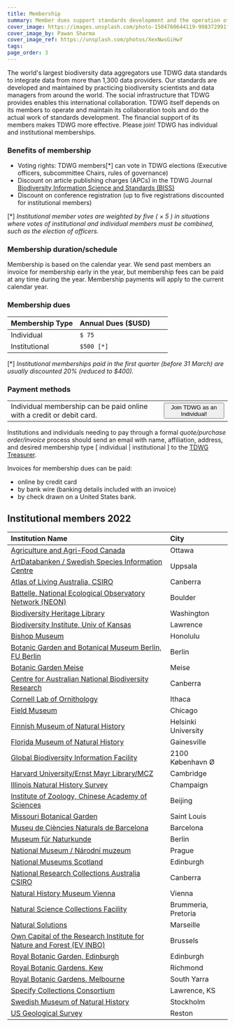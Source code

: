 ```yaml
---
title: Membership
summary: Member dues support standards development and the operation of our collaboration platforms.
cover_image: https://images.unsplash.com/photo-1504760644119-998372991f7c
cover_image_by: Pawan Sharma
cover_image_ref: https://unsplash.com/photos/XexNwsGiHwY
tags: 
page_order: 3
---
```


The world's largest biodiversity data aggregators use TDWG data standards to integrate data from more than 1,300 data providers. Our standards are developed and maintained by practicing biodiversity scientists and data managers from around the world. The social infrastructure that TDWG provides enables this international collaboration. TDWG itself depends on its members to operate and maintain its collaboration tools and do the actual work of standards development. The financial support of its members makes TDWG more effective. Please join! TDWG has individual and institutional memberships. 

### Benefits of membership

* Voting rights:  TDWG members\[\*\] can vote in TDWG elections (Executive officers, subcommittee Chairs, rules of governance)
* Discount on article publishing charges (APCs) in the TDWG Journal [Biodiversity Information Science and Standards (BISS)](../../journal/)
* Discount on conference registration (up to five registrations discounted for institutional members)

\[\*\] _Institutional member votes are weighted by five ( &times; 5 ) in situations where votes of institutional and individual members must be combined, such as the election of officers._

### Membership duration/schedule

Membership is based on the calendar year.  We send past members an invoice for membership early in the year, but membership fees can be paid at any time during the year. Membership payments will apply to the current calendar year.

### Membership dues 

| Membership Type | Annual Dues ($USD) |   |   |
| :--- | :--- | :--- | --- |
| Individual | `$ 75  `|   |   |
| Institutional  | `$500 [*]` |   |   |

 \[\*\] _Institutional memberships paid in the first quarter (before 31 March) are usually discounted 20% (reduced to $400)._ 

### Payment methods

<table>
 <tr>
  <td>Individual membership can be paid online with a credit or debit card. </td>
  <td><button onclick="window.location.href='https://zohosecurepay.com/checkout/wc9vqum-8am1lyxy1fswt/Individual-TDWG-Membership'" class="btn btn-secondary">Join TDWG as an Individual!</button></td>
  </tr>
 </table>

Institutions and individuals needing to pay through a formal _quote/purchase order/invoice_ process should send an email with name, affiliation, address, and desired membership type \[ individual | institutional \] to the [TDWG Treasurer](mailto:treasurer@tdwg.org?subject=Membership%20request). 

Invoices for membership dues can be paid:

* online by credit card  
* by bank wire (banking details included with an invoice)
* by check drawn on a United States bank. 


## Institutional members 2022

| Institution Name | City |
| :--- | :--- |
| [Agriculture and Agri-Food Canada](http://www.agr.gc.ca/) |   Ottawa |
| [ArtDatabanken / Swedish Species Information Centre](https://www.artdatabanken.se/en/?menu=open) |  Uppsala |
| [Atlas of Living Australia, CSIRO](https://www.ala.org.au/) |  Canberra |  
| [Battelle, National Ecological Observatory Network (NEON)](https://www.neonscience.org/) |  Boulder |  
| [Biodiversity Heritage Library](https://www.biodiversitylibrary.org/) |  Washington |  
| [Biodiversity Institute, Univ of Kansas](https://biodiversity.ku.edu/) |  Lawrence |  
| [Bishop Museum](https://www.bishopmuseum.org/) |  Honolulu |  
| [Botanic Garden and Botanical Museum Berlin, FU Berlin](https://www.bgbm.org/) |  Berlin |  
| [Botanic Garden Meise](https://www.plantentuinmeise.be/en/home/) |  Meise |  
| [Centre for Australian National Biodiversity Research](https://www.cpbr.gov.au/cpbr/) |  Canberra |  
| [Cornell Lab of Ornithology](https://www.birds.cornell.edu/home/) |  Ithaca |  
| [Field Museum](https://www.fieldmuseum.org/) |  Chicago |  
| [Finnish Museum of Natural History](https://www.luomus.fi/en) |  Helsinki University |  
| [Florida Museum of Natural History](https://www.floridamuseum.ufl.edu/) |  Gainesville |  
| [Global Biodiversity Information Facility](https://www.gbif.org) |  2100 København Ø |  
| [Harvard University/Ernst Mayr Library/MCZ](https://library.mcz.harvard.edu/) |  Cambridge |  
| [Illinois Natural History Survey](https://www.inhs.illinois.edu/) |  Champaign |  
| [Institute of Zoology, Chinese Academy of Sciences](http://english.ioz.cas.cn/) |  Beijing |  
| [Missouri Botanical Garden](https://www.missouribotanicalgarden.org/) |  Saint Louis |  
| [Museu de Ciències Naturals de Barcelona](https://museuciencies.cat/en/) |  Barcelona |  
| [Museum für Naturkunde](https://www.museumfuernaturkunde.berlin/en) |  Berlin |  
| [National Museum / Národní muzeum](https://www.nm.cz/en) |  Prague |  
| [National Museums Scotland](https://www.nms.ac.uk/) |  Edinburgh |  
| [National Research Collections Australia CSIRO](https://www.csiro.au/en/Showcase/NRCA) |  Canberra |  
| [Natural History Museum Vienna](https://www.nhm-wien.ac.at/en) |  Vienna |  
| [Natural Science Collections Facility](https://www.sanbi.org/) |  Brummeria, Pretoria |  
| [Natural Solutions](https://www.natural-solutions.eu/) |  Marseille |  
| [Own Capital of the Research Institute for Nature and Forest (EV INBO)](https://www.inbo.be/en) |  Brussels |  
| [Royal Botanic Garden, Edinburgh](https://www.rbge.org.uk/) |  Edinburgh |  
| [Royal Botanic Gardens, Kew](https://www.kew.org/) |  Richmond |  
| [Royal Botanic Gardens, Melbourne](https://www.rbg.vic.gov.au/) |  South Yarra |  
| [Specify Collections Consortium](https://www.specifysoftware.org/membership-levels/) |  Lawrence, KS |
| [Swedish Museum of Natural History](https://www.nrm.se/en/forskningochsamlingar/samlingar.179.html) |  Stockholm |  
| [US Geological Survey](https://www.usgs.gov/) |  Reston |  

